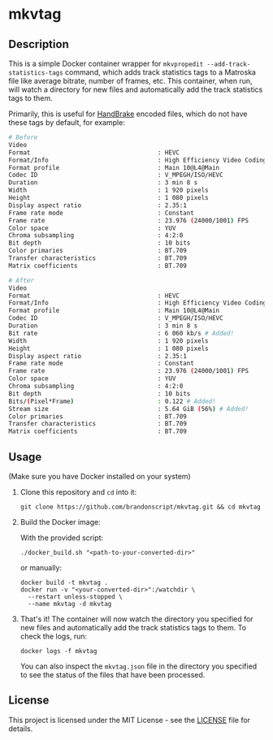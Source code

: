 # mkvtag
 
## Description

This is a simple Docker container wrapper for `mkvpropedit --add-track-statistics-tags` command, which adds track statistics tags to a Matroska file like average bitrate, number of frames, etc. This container, when run, will watch a directory for new files and automatically add the track statistics tags to them.

Primarily, this is useful for [HandBrake](https://handbrake.fr) encoded files, which do not have these tags by default, for example:

```bash
# Before
Video
Format                                   : HEVC
Format/Info                              : High Efficiency Video Coding
Format profile                           : Main 10@L4@Main
Codec ID                                 : V_MPEGH/ISO/HEVC
Duration                                 : 3 min 8 s
Width                                    : 1 920 pixels
Height                                   : 1 080 pixels
Display aspect ratio                     : 2.35:1
Frame rate mode                          : Constant
Frame rate                               : 23.976 (24000/1001) FPS
Color space                              : YUV
Chroma subsampling                       : 4:2:0
Bit depth                                : 10 bits
Color primaries                          : BT.709
Transfer characteristics                 : BT.709
Matrix coefficients                      : BT.709
```

```bash
# After
Video
Format                                   : HEVC
Format/Info                              : High Efficiency Video Coding
Format profile                           : Main 10@L4@Main
Codec ID                                 : V_MPEGH/ISO/HEVC
Duration                                 : 3 min 8 s
Bit rate                                 : 6 060 kb/s # Added!
Width                                    : 1 920 pixels
Height                                   : 1 080 pixels
Display aspect ratio                     : 2.35:1
Frame rate mode                          : Constant
Frame rate                               : 23.976 (24000/1001) FPS
Color space                              : YUV
Chroma subsampling                       : 4:2:0
Bit depth                                : 10 bits
Bits/(Pixel*Frame)                       : 0.122 # Added!
Stream size                              : 5.64 GiB (56%) # Added!
Color primaries                          : BT.709
Transfer characteristics                 : BT.709
Matrix coefficients                      : BT.709
```

## Usage

(Make sure you have Docker installed on your system)

1. Clone this repository and `cd` into it: 
  
    ```
    git clone https://github.com/brandonscript/mkvtag.git && cd mkvtag
    ```

2. Build the Docker image: 

    With the provided script: 

    ```
    ./docker_build.sh "<path-to-your-converted-dir>"
    ```

    or manually: 

    ```
    docker build -t mkvtag .
    docker run -v "<your-converted-dir>":/watchdir \
      --restart unless-stopped \ 
      --name mkvtag -d mkvtag
    ```

3. That's it! The container will now watch the directory you specified for new files and automatically add the track statistics tags to them. To check the logs, run: 

    ```
    docker logs -f mkvtag
    ```

    You can also inspect the `mkvtag.json` file in the directory you specified to see the status of the files that have been processed.

## License

This project is licensed under the MIT License - see the [LICENSE](LICENSE) file for details.